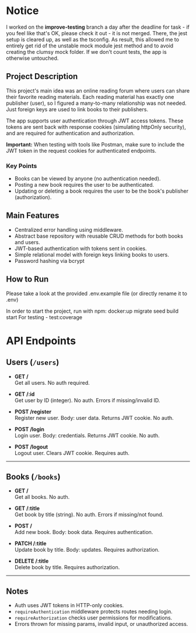 # Notice

I worked on the **improve-testing** branch a day after the deadline for task - if you feel like that's OK, please check it out - it is not merged. There, the jest setup is cleared up, as well as the tsconfig. As result, this allowed me to entirely get rid of the unstable mock module jest method and to avoid creating the clumsy mock folder. If we don't count tests, the app is otherwise untouched.

## Project Description

This project's main idea was an online reading forum where users can share their favorite reading materials. Each reading material has exactly one publisher (user), so I figured a many-to-many relationship was not needed. Just foreign keys are used to link books to their publishers.

The app supports user authentication through JWT access tokens. These tokens are sent back with response cookies (simulating httpOnly security), and are required for authentication and authorization.

**Important:** When testing with tools like Postman, make sure to include the JWT token in the request cookies for authenticated endpoints.

### Key Points

- Books can be viewed by anyone (no authentication needed).
- Posting a new book requires the user to be authenticated.
- Updating or deleting a book requires the user to be the book's publisher (authorization).

## Main Features

- Centralized error handling using middleware.
- Abstract base repository with reusable CRUD methods for both books and users.
- JWT-based authentication with tokens sent in cookies.
- Simple relational model with foreign keys linking books to users.
- Password hashing via bcrypt

## How to Run

Please take a look at the provided .env.example file (or directly rename it to .env)

In order to start the project, run with npm:
docker:up
migrate
seed
build
start
For testing - test:coverage

# API Endpoints

## Users (`/users`)

- **GET /**  
  Get all users. No auth required.

- **GET /:id**  
  Get user by ID (integer). No auth. Errors if missing/invalid ID.

- **POST /register**  
  Register new user. Body: user data. Returns JWT cookie. No auth.

- **POST /login**  
  Login user. Body: credentials. Returns JWT cookie. No auth.

- **POST /logout**  
  Logout user. Clears JWT cookie. Requires auth.

---

## Books (`/books`)

- **GET /**  
  Get all books. No auth.

- **GET /:title**  
  Get book by title (string). No auth. Errors if missing/not found.

- **POST /**  
  Add new book. Body: book data. Requires authentication.

- **PATCH /:title**  
  Update book by title. Body: updates. Requires authorization.

- **DELETE /:title**  
  Delete book by title. Requires authorization.

---

## Notes

- Auth uses JWT tokens in HTTP-only cookies.
- `requireAuthentication` middleware protects routes needing login.
- `requireAuthorization` checks user permissions for modifications.
- Errors thrown for missing params, invalid input, or unauthorized access.
